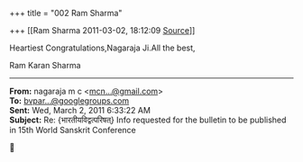 +++
title = "002 Ram Sharma"

+++
[[Ram Sharma	2011-03-02, 18:12:09 [Source](https://groups.google.com/g/bvparishat/c/XY5fTNPor88)]]



Heartiest Congratulations,Nagaraja Ji.All the best,

 Ram Karan Sharma  

  

------------------------------------------------------------------------

**From:** nagaraja m c \<[mcn...@gmail.com]()\>  
**To:** [bvpar...@googlegroups.com]()  
**Sent:** Wed, March 2, 2011 6:33:22 AM  
**Subject:** Re: {भारतीयविद्वत्परिषत्} Info requested for the bulletin to be published in 15th World Sanskrit Conference  




